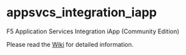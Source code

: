 # appsvcs_integration_iapp
F5 Application Services Integration iApp (Community Edition)

Please read the [Wiki](https://github.com/0xHiteshPatel/appsvcs_integration_iapp/wiki) for detailed information.
